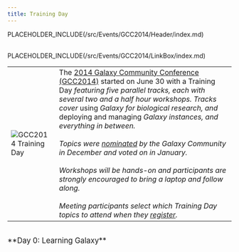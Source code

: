 ```yaml
---
title: Training Day
---
```

PLACEHOLDER_INCLUDE(/src/Events/GCC2014/Header/index.md)
<br /><br />



PLACEHOLDER_INCLUDE(/src/Events/GCC2014/LinkBox/index.md)

<table>
  <tr>
    <td style=" border: none;"> <img src="/src/Images/Logos/GCC2014TDLogoSmall.png" alt="GCC2014 Training Day"  /> </td>
    <td style=" border: none;"> The <a href='/src/Events/GCC2014/index.md'>2014 Galaxy Community Conference (GCC2014)</a> started on June 30 with a </em>Training Day<em> featuring five parallel tracks, each with several two and a half hour workshops.  Tracks cover </em>using<em> Galaxy for biological research, and </em>deploying and managing<em> Galaxy instances, and everything in between.<br /><br />Topics were <a href='/src/Events/GCC2014/TrainingDay/index.md#nomination-voting-and-topic-selection'>nominated</a> by the Galaxy Community in December and voted on in January.  <br /><br />Workshops will be hands-on and participants are strongly encouraged to bring a laptop and follow along.<br /><br />Meeting participants select which Training Day topics to attend when they <a href='/src/Events/GCC2014/TrainingDay/Register/index.md'>register</a>. </td>
  </tr>
</table>


<div class='center'><br /><span style="font-size: larger;">**Day 0: Learning Galaxy**</span><br /></div>

